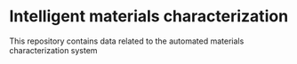 # Intelligent materials characterization
This repository contains data related to the automated materials characterization system

